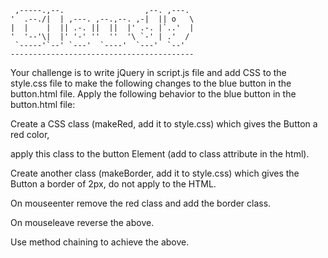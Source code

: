 
     ,-----.,--.                  ,--. ,---.  
    '  .--./|  | ,---. ,--.,--. ,-|  || o   \
    |  |    |  || .-. ||  ||  |' .-. |`..'  | 
    '  '--'\|  |' '-' ''  ''  '\ `-' | .'  /  
     `-----'`--' `---'  `----'  `---'  `--'  
    -----------------------------------------

Your challenge is to write jQuery in script.js file and add CSS to the style.css file
to make the following changes to the blue button in the button.html file. Apply the 
following behavior to the blue button in the button.html file:

Create a CSS class (makeRed, add it to style.css) which gives the Button a red color,

apply this class to the button Element (add to class attribute in the html).




Create another class (makeBorder, add it to style.css) which gives the Button a 
border of 2px, do not apply to the HTML.

On mouseenter remove the red class and add the border class.

On mouseleave reverse the above.



Use method chaining to achieve the above.